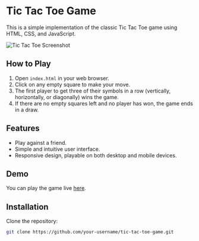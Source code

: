 # Tic Tac Toe Game

This is a simple implementation of the classic Tic Tac Toe game using HTML, CSS, and JavaScript.

![Tic Tac Toe Screenshot](![image](https://github.com/Abhi-lash19/x-o-game/assets/114879092/1c3be967-cb3e-4f63-bdf0-269bcc7354c4)
)

## How to Play

1. Open `index.html` in your web browser.
2. Click on any empty square to make your move.
3. The first player to get three of their symbols in a row (vertically, horizontally, or diagonally) wins the game.
4. If there are no empty squares left and no player has won, the game ends in a draw.

## Features

- Play against a friend.
- Simple and intuitive user interface.
- Responsive design, playable on both desktop and mobile devices.

## Demo

You can play the game live [here](link-to-live-demo).

## Installation

Clone the repository:

```bash
git clone https://github.com/your-username/tic-tac-toe-game.git
